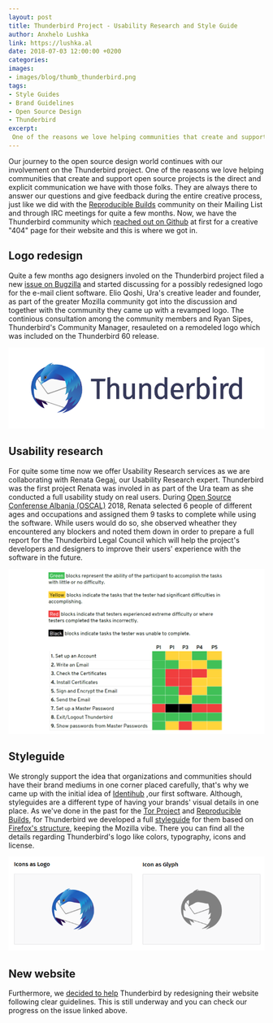 ```yaml
---
layout: post
title: Thunderbird Project - Usability Research and Style Guide
author: Anxhelo Lushka
link: https://lushka.al
date: 2018-07-03 12:00:00 +0200
categories:
images:
- images/blog/thumb_thunderbird.png
tags:
- Style Guides
- Brand Guidelines
- Open Source Design
- Thunderbird
excerpt:
 One of the reasons we love helping communities that create and support open source projects is the direct and explicit communication we have with those folks.[…]
---
```


Our journey to the open source design world continues with our involvement on the Thunderbird project. One of the reasons we love helping communities that create and support open source projects is the direct and explicit communication we have with those folks. They are always there to answer our questions and give feedback during the entire creative process, just like we did with the [Reproducible Builds](https://reproducible-builds.org) community on their Mailing List and through IRC meetings for quite a few months. Now, we have the Thunderbird community which [reached out on Github](https://github.com/thundernest/thunderbird-website/issues/22) at first for a creative "404" page for their website and this is where we got in.

## Logo redesign 
Quite a few months ago designers involed on the Thunderbird project filed a new [issue on Bugzilla](https://bugzilla.mozilla.org/show_bug.cgi?id=1404648) and started discussing for a possibly redesigned logo for the e-mail client software. Elio Qoshi, Ura's creative leader and founder, as part of the greater Mozilla community got into the discussion and together with the community they came up with a revamped logo. The continious consultation among the community members and Ryan Sipes, Thunderbird's Community Manager, resauleted on a remodeled logo which was included on the Thunderbird 60 release.

![Thunderbird Revamped Logo](/images/projects/thunderbird_logo.png)

## Usability research
For quite some time now we offer Usability Research services as we are collaborating with Renata Gegaj, our Usability Research expert. Thunderbird was the first project Renata was involed in as part of the Ura team as she conducted a full usability study on real users. During [Open Source Conferense Albania (OSCAL)](https://osc.al) 2018, Renata selected 6 people of different ages and occupations and assigned them 9 tasks to complete while using the software. While users would do so, she observed wheather they encountered any blockers and noted them down in order to prepare a full report for the Thunderbird Legal Council which will help the project's developers and designers to improve their users' experience with the software in the future.

![Thunderbird Usability Research](/images/projects/thunderbird_1.png)

## Styleguide
We strongly support the idea that organizations and communities should have their brand mediums in one corner placed carefully, that's why we came up with the initial idea of [Identihub](https://identihub.co) ,our first software. Although, styleguides are a different type of having your brands' visual details in one place. As we've done in the past for the [Tor Project](https://styleguide.torproject.org) and [Reproducible Builds](https://reproducible-builds.org/style), for Thunderbird we developed a full [styleguide](https://ura.design/projects/thunderbird) for them based on [Firefox's structure](https://design.firefox.com), keeping the Mozilla vibe. There you can find all the details regarding Thunderbird's logo like colors, typography, icons and license.

![Thunderbird Style Guide](/images/projects/thunderbird_2.png)

## New website
Furthermore, we [decided to help](https://github.com/thundernest/thunderbird-website/issues/31) Thunderbird by redesigning their website following clear guidelines. This is still underway and you can check our progress on the issue linked above.

